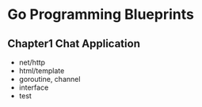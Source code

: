 # Go Programming Blueprints
## Chapter1 Chat Application
- net/http
- html/template
- goroutine, channel
- interface
- test